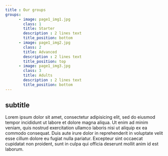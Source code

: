 ```yaml
---
title : Our groups
groups:
      - image: page1_img1.jpg
        class: 1
        title: Starter
        description : 2 lines text
        title_position: bottom
      - image: page1_img2.jpg
        class: 2
        title: Advanced
        description : 2 lines text
        title_position: top
      - image: page1_img3.jpg
        class: 3
        title: Adults
        description : 2 lines text
        title_position: bottom     
---
```

## subtitle 
Lorem ipsum dolor sit amet, consectetur adipisicing elit, sed do eiusmod tempor incididunt ut labore et dolore magna aliqua. Ut enim ad minim veniam, quis nostrud exercitation ullamco laboris nisi ut aliquip ex ea commodo consequat. Duis aute irure dolor in reprehenderit in voluptate velit esse cillum dolore eu fugiat nulla pariatur. Excepteur sint occaecat cupidatat non proident, sunt in culpa qui officia deserunt mollit anim id est laborum.
